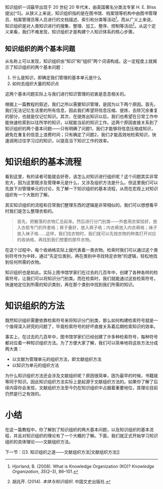知识组织一词最早出现于 20 世纪 20 年代末，由英国著名分类法专家 H. E. Bliss 提出[^5]。从狭义上来说，知识组织指的是在图书馆、档案馆等机构中由图书管理员、档案管理员等人员进行的文档描述、索引和分类等活动[^1]。而从广义上来说，知识组织是对人类知识进行的搜集、整理、加工、整序、控制等活动[^3]。从这个定义来看，我们不难发现，知识组织才是构建个人知识体系的核心步骤。

## 知识组织的两个基本问题

从名称上可以发现，知识组织由“知识”和“组织”两个词语构成。这一定程度上就揭示了知识组织的两个基本问题：

1. 什么是知识，即确定我们管理的基本单元是什么
2. 如何去组织大量的知识点

这两个基本问题实际上与我们进行知识管理的初衷是息息相关的。

根据上一篇教程的叙述，我们之所以需要知识管理，是因为以下两个原因。首先，我们无法记忆生活里的所有信息，因此我们希望将信息压缩、提炼，去除冗余重复的部分，也就是仅记忆知识。其次，在提炼出知识以后，我们也希望在日常工作中能快速检索到以往所学的知识，以赋能当前的知识工作。这两个原因直接关系到了知识组织的两个基本问题——只有明确了问题1，我们才能够将信息压缩成知识，避免在重复的信息上浪费时间；只有确定了问题2，我们才能高效地检索知识，快速调用过往学习过的知识，以提高当下知识工作的效率。

# 知识组织的基本流程

看到这里，有的读者可能就会好奇，该怎么对知识进行组织呢？这个问题其实非常宏大，因为这里既涉及管理单元是什么，又涉及组织方法是什么。但这里我们可以先放下对管理单元的讨论，先了解一下知识组织的基本流程，从而在宏观上对知识组织有一个大致的了解。

其实知识组织的流程和日常我们整理东西的逻辑是非常相似的。我们可以想想看平时我们是怎么整理衣柜的。

> 首先，把散落的衣物汇总起来。然后进行分门别类——外套用衣架挂好，放入衣柜专门的外套格；裤子叠好，放入裤子格；内衣裤放入内衣裤格；袜子放入袜子格……这样，我们找衣物时，我们就可以先按衣物的种类打开对应的收纳格，再找到我们想要的那件衣物。

在这个过程中，每个收纳格实际上就代表着一类衣物。检索时我们可以通过这个类别符号作为中转，通过“先定位类别，再在类别中寻找特定衣物”的逻辑，轻松地找到任何所需的衣物。

知识组织也是如此。实际上图书馆学家们在过去的几百年中，创建了各种各样的检索符号，让我们可以将知识分门别类。而在检索时，我们就能通过这些检索符号，快速地定位到所需的知识类别，再在那个类别中找到我们所需的知识。

# 知识组织的方法

既然知识组织需要依靠检索符号来将知识分门别类，那么如何构建检索符号就是一个值得深入研究的问题了，毕竟检索符号的好坏直接关系着后期检索知识的效率。

事实上，在过去的几百年中，图书馆学家们已经创建了许多种检索符号，每种符号都对应着一种知识组织方法。为了方便大家了解，我们可以简单地将这些方法分成两大类：

- 以文献为管理单元的组织方法，即文献组织方法
- 以知识为单元的组织方法

为什么知识组织方法还会涉及文献组织呢？原因很简单，因为最早的时候，书籍就等同于知识。因此知识组织方法实际上是起源于文献组织方法的。如果你了解了后续内容你会发现，文献组织方法至今仍在知识组织中占据着重要地位，其理论目前仍然是行之有效的。

# 小结

在这一篇教程中，你了解到了知识组织的两大基本问题，以及知识组织的基本流程，并且对知识组织的理论有了一个大概的了解。下面，我们就正式开始学习知识组织的具体理论——文献组织方法。

下一节：[[3. 知识组织之道——文献组织方法|文献组织方法]]

[^1]: Hjorland, B. (2008). What is Knowledge Organization (KO)? _Knowledge Organization_, _35_(2–3), 86–101.
[^2]: 李桂贞, & 郑建明. (2006). 知识组织的方式方法研究综述. 新世纪图书馆, _02_, 7–10.
[^3]: 胡兆芹. (2014). _本体与知识组织_. 中国文史出版社.